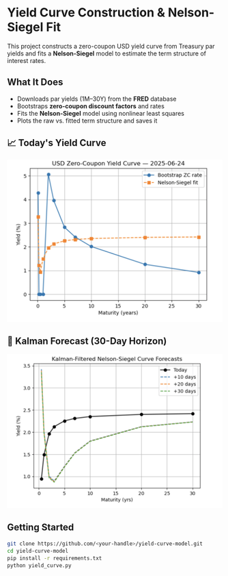 # Yield Curve Construction & Nelson-Siegel Fit

This project constructs a zero-coupon USD yield curve from Treasury par yields and fits a **Nelson-Siegel** model to estimate the term structure of interest rates.

##  What It Does

- Downloads par yields (1M–30Y) from the **FRED** database
- Bootstraps **zero-coupon discount factors** and rates
- Fits the **Nelson-Siegel** model using nonlinear least squares
- Plots the raw vs. fitted term structure and saves it



## 📈 Today's Yield Curve

<p align="center">
  <img src="curve_plot.png" alt="Yield Curve Plot" width="600"/>
</p>

## 🔮 Kalman Forecast (30-Day Horizon)

<p align="center">
  <img src="kalman_filtered_curve.png" alt="Kalman-Filtered Nelson-Siegel Curve Forecasts" width="600"/>
</p>

##  Getting Started

```bash
git clone https://github.com/<your-handle>/yield-curve-model.git
cd yield-curve-model
pip install -r requirements.txt
python yield_curve.py
```


